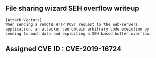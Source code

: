 ## File sharing wizard SEH overflow writeup

```
[Attack Vectors]
When sending a remote HTTP POST request to the web-servers
application, an attacker can obtain arbitrary code execution by
sending to much data and exploiting a SEH based buffer overflow.
```

Assigned CVE ID : CVE-2019-16724
----

